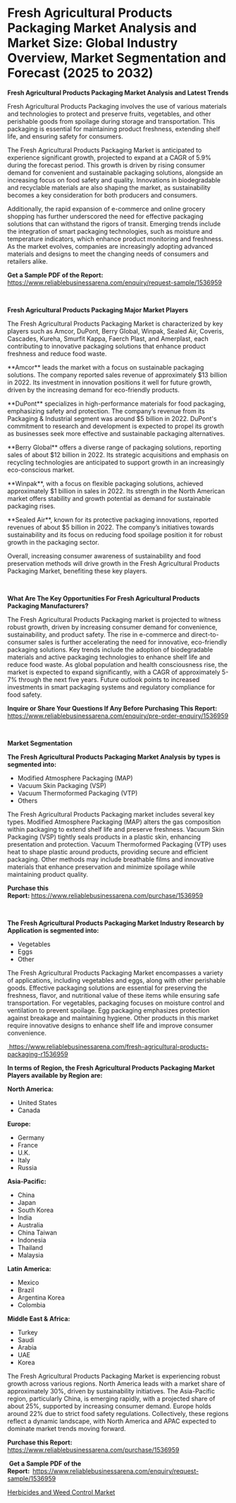 <p><h1>Fresh Agricultural Products Packaging Market Analysis and Market Size: Global Industry Overview, Market Segmentation and Forecast (2025 to 2032)</h1></p><p><strong>Fresh Agricultural Products Packaging Market Analysis and Latest Trends</strong></p>
<p><p>Fresh Agricultural Products Packaging involves the use of various materials and technologies to protect and preserve fruits, vegetables, and other perishable goods from spoilage during storage and transportation. This packaging is essential for maintaining product freshness, extending shelf life, and ensuring safety for consumers.</p><p>The Fresh Agricultural Products Packaging Market is anticipated to experience significant growth, projected to expand at a CAGR of 5.9% during the forecast period. This growth is driven by rising consumer demand for convenient and sustainable packaging solutions, alongside an increasing focus on food safety and quality. Innovations in biodegradable and recyclable materials are also shaping the market, as sustainability becomes a key consideration for both producers and consumers.</p><p>Additionally, the rapid expansion of e-commerce and online grocery shopping has further underscored the need for effective packaging solutions that can withstand the rigors of transit. Emerging trends include the integration of smart packaging technologies, such as moisture and temperature indicators, which enhance product monitoring and freshness. As the market evolves, companies are increasingly adopting advanced materials and designs to meet the changing needs of consumers and retailers alike.</p></p>
<p><strong>Get a Sample PDF of the Report:&nbsp;</strong> <a href="https://www.reliablebusinessarena.com/enquiry/request-sample/1536959?utm_campaign=1892&utm_medium=2&utm_source=Github&utm_content=ia&utm_term=02022025&utm_id=fresh-agricultural-products-packaging">https://www.reliablebusinessarena.com/enquiry/request-sample/1536959</a></p>
<p>&nbsp;</p>
<p><strong>Fresh Agricultural Products Packaging Major Market Players</strong></p>
<p><p>The Fresh Agricultural Products Packaging Market is characterized by key players such as Amcor, DuPont, Berry Global, Winpak, Sealed Air, Coveris, Cascades, Kureha, Smurfit Kappa, Faerch Plast, and Amerplast, each contributing to innovative packaging solutions that enhance product freshness and reduce food waste.</p><p>**Amcor** leads the market with a focus on sustainable packaging solutions. The company reported sales revenue of approximately $13 billion in 2022. Its investment in innovation positions it well for future growth, driven by the increasing demand for eco-friendly products.</p><p>**DuPont** specializes in high-performance materials for food packaging, emphasizing safety and protection. The company’s revenue from its Packaging & Industrial segment was around $5 billion in 2022. DuPont's commitment to research and development is expected to propel its growth as businesses seek more effective and sustainable packaging alternatives.</p><p>**Berry Global** offers a diverse range of packaging solutions, reporting sales of about $12 billion in 2022. Its strategic acquisitions and emphasis on recycling technologies are anticipated to support growth in an increasingly eco-conscious market.</p><p>**Winpak**, with a focus on flexible packaging solutions, achieved approximately $1 billion in sales in 2022. Its strength in the North American market offers stability and growth potential as demand for sustainable packaging rises.</p><p>**Sealed Air**, known for its protective packaging innovations, reported revenues of about $5 billion in 2022. The company’s initiatives towards sustainability and its focus on reducing food spoilage position it for robust growth in the packaging sector.</p><p>Overall, increasing consumer awareness of sustainability and food preservation methods will drive growth in the Fresh Agricultural Products Packaging Market, benefiting these key players.</p></p>
<p>&nbsp;</p>
<p><strong>What Are The Key Opportunities For Fresh Agricultural Products Packaging Manufacturers?</strong></p>
<p><p>The Fresh Agricultural Products Packaging market is projected to witness robust growth, driven by increasing consumer demand for convenience, sustainability, and product safety. The rise in e-commerce and direct-to-consumer sales is further accelerating the need for innovative, eco-friendly packaging solutions. Key trends include the adoption of biodegradable materials and active packaging technologies to enhance shelf life and reduce food waste. As global population and health consciousness rise, the market is expected to expand significantly, with a CAGR of approximately 5-7% through the next five years. Future outlook points to increased investments in smart packaging systems and regulatory compliance for food safety.</p></p>
<p><strong>Inquire or Share Your Questions If Any Before Purchasing This Report:</strong> <a href="https://www.reliablebusinessarena.com/enquiry/pre-order-enquiry/1536959?utm_campaign=1892&utm_medium=2&utm_source=Github&utm_content=ia&utm_term=02022025&utm_id=fresh-agricultural-products-packaging">https://www.reliablebusinessarena.com/enquiry/pre-order-enquiry/1536959</a></p>
<p>&nbsp;</p>
<p><strong>Market Segmentation</strong></p>
<p><strong>The Fresh Agricultural Products Packaging Market Analysis by types is segmented into:</strong></p>
<p><ul><li>Modified Atmosphere Packaging (MAP)</li><li>Vacuum Skin Packaging (VSP)</li><li>Vacuum Thermoformed Packaging (VTP)</li><li>Others</li></ul></p>
<p><p>The Fresh Agricultural Products Packaging market includes several key types. Modified Atmosphere Packaging (MAP) alters the gas composition within packaging to extend shelf life and preserve freshness. Vacuum Skin Packaging (VSP) tightly seals products in a plastic skin, enhancing presentation and protection. Vacuum Thermoformed Packaging (VTP) uses heat to shape plastic around products, providing secure and efficient packaging. Other methods may include breathable films and innovative materials that enhance preservation and minimize spoilage while maintaining product quality.</p></p>
<p><strong>Purchase this Report:&nbsp;</strong><a href="https://www.reliablebusinessarena.com/purchase/1536959?utm_campaign=1892&utm_medium=2&utm_source=Github&utm_content=ia&utm_term=02022025&utm_id=fresh-agricultural-products-packaging">https://www.reliablebusinessarena.com/purchase/1536959</a></p>
<p>&nbsp;</p>
<p><strong>The Fresh Agricultural Products Packaging Market Industry Research by Application is segmented into:</strong></p>
<p><ul><li>Vegetables</li><li>Eggs</li><li>Other</li></ul></p>
<p><p>The Fresh Agricultural Products Packaging Market encompasses a variety of applications, including vegetables and eggs, along with other perishable goods. Effective packaging solutions are essential for preserving the freshness, flavor, and nutritional value of these items while ensuring safe transportation. For vegetables, packaging focuses on moisture control and ventilation to prevent spoilage. Egg packaging emphasizes protection against breakage and maintaining hygiene. Other products in this market require innovative designs to enhance shelf life and improve consumer convenience.</p></p>
<p><a href="https://www.reliablebusinessarena.com/fresh-agricultural-products-packaging-r1536959?utm_campaign=1892&utm_medium=2&utm_source=Github&utm_content=ia&utm_term=02022025&utm_id=fresh-agricultural-products-packaging">&nbsp;https://www.reliablebusinessarena.com/fresh-agricultural-products-packaging-r1536959</a></p>
<p><strong>In terms of Region, the Fresh Agricultural Products Packaging Market Players available by Region are:</strong></p>
<p>
    <p> <strong> North America: </strong>
        <ul>
            <li>United States</li>
            <li>Canada</li>
        </ul>
        </p> 
    <p> <strong> Europe: </strong>
        <ul>
            <li>Germany</li>
            <li>France</li>
            <li>U.K.</li>
            <li>Italy</li>
            <li>Russia</li>
        </ul>
        </p> 
    <p> <strong> Asia-Pacific: </strong>
        <ul>
            <li>China</li>
            <li>Japan</li>
            <li>South Korea</li>
            <li>India</li>
            <li>Australia</li>
            <li>China Taiwan</li>
            <li>Indonesia</li>
            <li>Thailand</li>
            <li>Malaysia</li>
        </ul>
        </p> 
    <p> <strong> Latin America: </strong>
        <ul>
            <li>Mexico</li>
            <li>Brazil</li>
            <li>Argentina Korea</li>
            <li>Colombia</li>
        </ul>
        </p> 
    <p> <strong> Middle East & Africa: </strong>
        <ul>
            <li>Turkey</li>
            <li>Saudi</li>
            <li>Arabia</li>
            <li>UAE</li>
            <li>Korea</li>
        </ul>
    </p>
    </p>
<p><p>The Fresh Agricultural Products Packaging Market is experiencing robust growth across various regions. North America leads with a market share of approximately 30%, driven by sustainability initiatives. The Asia-Pacific region, particularly China, is emerging rapidly, with a projected share of about 25%, supported by increasing consumer demand. Europe holds around 22% due to strict food safety regulations. Collectively, these regions reflect a dynamic landscape, with North America and APAC expected to dominate market trends moving forward.</p></p>
<p><strong>Purchase this Report: </strong><a href="https://www.reliablebusinessarena.com/purchase/1536959?utm_campaign=1892&utm_medium=2&utm_source=Github&utm_content=ia&utm_term=02022025&utm_id=fresh-agricultural-products-packaging">https://www.reliablebusinessarena.com/purchase/1536959</a></p>
<p>&nbsp;<strong>Get a Sample PDF of the Report:&nbsp;&nbsp;</strong><a href="https://www.reliablebusinessarena.com/enquiry/request-sample/1536959?utm_campaign=1892&utm_medium=2&utm_source=Github&utm_content=ia&utm_term=02022025&utm_id=fresh-agricultural-products-packaging">https://www.reliablebusinessarena.com/enquiry/request-sample/1536959</a></p>
<p><strong></strong></p>
<p><p><a href="https://github.com/provorikovar/Market-Research-Report-List-7/blob/main/herbicides-and-weed-control-market.md?utm_campaign=1892&utm_medium=2&utm_source=Github&utm_content=ia&utm_term=02022025&utm_id=fresh-agricultural-products-packaging">Herbicides and Weed Control Market</a></p></p>